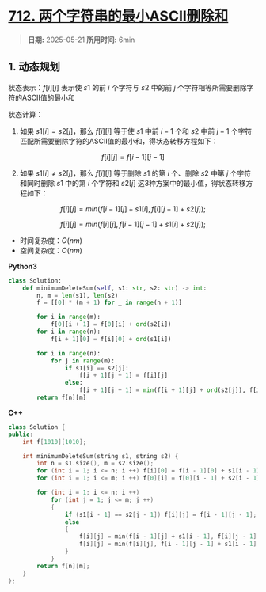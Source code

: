 # [712. 两个字符串的最小ASCII删除和](https://leetcode.cn/problems/minimum-ascii-delete-sum-for-two-strings/description/)

> **日期:** 2025-05-21
> **所用时间:** 6min

## 1. 动态规划

状态表示：$f[i][j]$ 表示使 $s1$ 的前 $i$ 个字符与 $s2$ 中的前 $j$ 个字符相等所需要删除字符的ASCII值的最小和

状态计算：

1. 如果 $s1[i] = s2[j]$，那么 $f[i][j]$ 等于使 $s1$ 中前 $i-1$ 个和 $s2$ 中前 $j-1$ 个字符匹配所需要删除字符的ASCII值的最小和，得状态转移方程如下：

$$
	f[i][j] = f[i - 1][j - 1]
$$

2. 如果 $s1[i] \neq s2[j]$，那么 $f[i][j]$ 等于删除 $s1$ 的第 $i$ 个、删除 $s2$ 中第 $j$ 个字符和同时删除 $s1$ 中的第 $i$ 个字符和 $s2[j]$ 这3种方案中的最小值，得状态转移方程如下：

$$
	f[i][j] = min(f[i - 1][j] + s1[i], f[i][j - 1] + s2[j]);
$$

$$
    f[i][j] = min(f[i][j], f[i - 1][j - 1] + s1[i] + s2[j]);
$$

- 时间复杂度：$O(nm)$
- 空间复杂度：$O(nm)$

**Python3**

```python
class Solution:
    def minimumDeleteSum(self, s1: str, s2: str) -> int:
        n, m = len(s1), len(s2)
        f = [[0] * (m + 1) for _ in range(n + 1)]

        for i in range(m):
            f[0][i + 1] = f[0][i] + ord(s2[i])
        for i in range(n):
            f[i + 1][0] = f[i][0] + ord(s1[i])

        for i in range(n):
            for j in range(m):
                if s1[i] == s2[j]:
                    f[i + 1][j + 1] = f[i][j]
                else:
                    f[i + 1][j + 1] = min(f[i + 1][j] + ord(s2[j]), f[i][j + 1] + ord(s1[i]))
        return f[n][m]
```

**C++**

```C++
class Solution {
public:
    int f[1010][1010];

    int minimumDeleteSum(string s1, string s2) {
        int n = s1.size(), m = s2.size();
        for (int i = 1; i <= n; i ++) f[i][0] = f[i - 1][0] + s1[i - 1];
        for (int i = 1; i <= m; i ++) f[0][i] = f[0][i - 1] + s2[i - 1];

        for (int i = 1; i <= n; i ++)
            for (int j = 1; j <= m; j ++)
            {
                if (s1[i - 1] == s2[j - 1]) f[i][j] = f[i - 1][j - 1];
                else 
                {
                    f[i][j] = min(f[i - 1][j] + s1[i - 1], f[i][j - 1] + s2[j - 1]);
                    f[i][j] = min(f[i][j], f[i - 1][j - 1] + s1[i - 1] + s2[j - 1]);
                }
            }
        return f[n][m];
    }
};
```